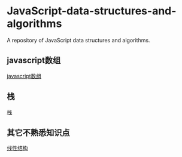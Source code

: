 # JavaScript-data-structures-and-algorithms

A repository of JavaScript data structures and algorithms.

## javascript数组

[javascript数组](javascript数组.md)<br />

## 栈

[栈](栈/栈.md)<br />

## 其它不熟悉知识点

[线性结构](相关不熟悉知识点/线性结构.md)<br />